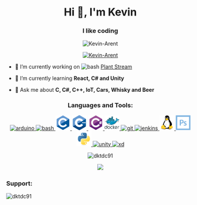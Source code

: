 <h1 align="center">Hi 👋, I'm Kevin</h1>
<h3 align="center">I like coding</h3>

<p align="center"> <img src="https://komarev.com/ghpvc/?username=dktdc91&label=Profile%20views&color=0e75b6&style=flat" alt="Kevin-Arent" /> </p>


<p align="center"> <a href="https://github.com/ryo-ma/github-profile-trophy"><img src="https://github-profile-trophy.vercel.app/?username=Kevin-Arent&theme=monokai&rank=S,AAA&column=1" alt="Kevin-Arent" /></a> </p>

- 🔭 I’m currently working on <img src="https://scontent-itm1-1.xx.fbcdn.net/v/t39.30808-6/275667669_460457099110152_4135466169489650403_n.jpg?_nc_cat=100&ccb=1-7&_nc_sid=09cbfe&_nc_ohc=8js6KBAYmpwAX91G6hg&_nc_ht=scontent-itm1-1.xx&oh=00_AfD8LEIYPW3uDWMkBcxec106T9V47MeDs7rJxOd2q0210w&oe=64BF85E8" alt="bash" width="20" height="20"/> [Plant Stream](https://plantstream3d.com/)

- 🌱 I’m currently learning **React, C# and Unity**

- 💬 Ask me about **C, C#, C++, IoT, Cars, Whisky and Beer**



<h3 align="center">Languages and Tools:</h3>
<p align="center"> <a href="https://www.arduino.cc/" target="_blank" rel="noreferrer"> <img src="https://cdn.worldvectorlogo.com/logos/arduino-1.svg" alt="arduino" width="40" height="40"/> </a> <a href="https://www.gnu.org/software/bash/" target="_blank" rel="noreferrer"> <img src="https://www.vectorlogo.zone/logos/gnu_bash/gnu_bash-icon.svg" alt="bash" width="40" height="40"/> </a> <a href="https://www.cprogramming.com/" target="_blank" rel="noreferrer"> <img src="https://raw.githubusercontent.com/devicons/devicon/master/icons/c/c-original.svg" alt="c" width="40" height="40"/> </a> <a href="https://www.w3schools.com/cpp/" target="_blank" rel="noreferrer"> <img src="https://raw.githubusercontent.com/devicons/devicon/master/icons/cplusplus/cplusplus-original.svg" alt="cplusplus" width="40" height="40"/> </a> <a href="https://www.w3schools.com/cs/" target="_blank" rel="noreferrer"> <img src="https://raw.githubusercontent.com/devicons/devicon/master/icons/csharp/csharp-original.svg" alt="csharp" width="40" height="40"/> </a> <a href="https://www.docker.com/" target="_blank" rel="noreferrer"> <img src="https://raw.githubusercontent.com/devicons/devicon/master/icons/docker/docker-original-wordmark.svg" alt="docker" width="40" height="40"/> </a> <a href="https://git-scm.com/" target="_blank" rel="noreferrer"> <img src="https://www.vectorlogo.zone/logos/git-scm/git-scm-icon.svg" alt="git" width="40" height="40"/> </a> <a href="https://www.jenkins.io" target="_blank" rel="noreferrer"> <img src="https://www.vectorlogo.zone/logos/jenkins/jenkins-icon.svg" alt="jenkins" width="40" height="40"/> </a> <a href="https://www.linux.org/" target="_blank" rel="noreferrer"> <img src="https://raw.githubusercontent.com/devicons/devicon/master/icons/linux/linux-original.svg" alt="linux" width="40" height="40"/> </a> <a href="https://www.photoshop.com/en" target="_blank" rel="noreferrer"> <img src="https://raw.githubusercontent.com/devicons/devicon/master/icons/photoshop/photoshop-line.svg" alt="photoshop" width="40" height="40"/> </a> <a href="https://www.python.org" target="_blank" rel="noreferrer"> <img src="https://raw.githubusercontent.com/devicons/devicon/master/icons/python/python-original.svg" alt="python" width="40" height="40"/> </a> <a href="https://unity.com/" target="_blank" rel="noreferrer"> <img src="https://www.vectorlogo.zone/logos/unity3d/unity3d-icon.svg" alt="unity" width="40" height="40"/> </a> <a href="https://www.adobe.com/products/xd.html" target="_blank" rel="noreferrer"> <img src="https://cdn.worldvectorlogo.com/logos/adobe-xd.svg" alt="xd" width="40" height="40"/> </a> </p>

<p align="center"><img src="https://github-readme-stats.vercel.app/api/top-langs?username=dktdc91&show_icons=true&locale=en&layout=compact&theme=monokai" alt="dktdc91" /></p>
<p align="center"><img src="https://github-readme-streak-stats.herokuapp.com/?user=Kevin-Arent&theme=monokai&hide_border=true"></p>

<h3 align="left">Support:</h3>
<p><a href="https://www.buymeacoffee.com/dktdc91"> <img align="left" src="https://cdn.buymeacoffee.com/buttons/v2/default-yellow.png" height="50" width="210" alt="dktdc91" /></a></p><br><br>
